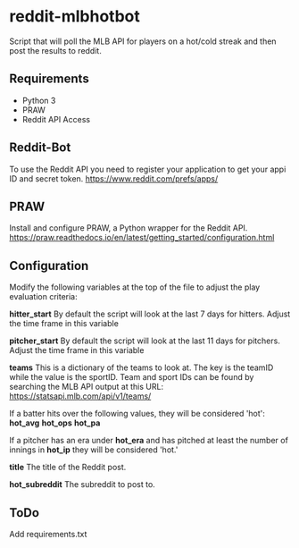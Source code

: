 # reddit-mlbhotbot
Script that will poll the MLB API for players on a hot/cold streak and then post the results to reddit.


## Requirements
- Python 3
- PRAW
- Reddit API Access

## Reddit-Bot 
To use the Reddit API you need to register your application to get your appi ID and secret token.  https://www.reddit.com/prefs/apps/

## PRAW
Install and configure PRAW, a Python wrapper for the Reddit API. https://praw.readthedocs.io/en/latest/getting_started/configuration.html

## Configuration
Modify the following variables at the top of the file to adjust the play evaluation criteria:


**hitter_start** By default the script will look at the last 7 days for hitters.  Adjust the time frame in this variable

**pitcher_start** By default the script will look at the last 11 days for pitchers.  Adjust the time frame in this variable

**teams**  This is a dictionary of the teams to look at.  The key is the teamID while the value is the sportID.  Team and sport IDs can be found by searching the MLB API output at this URL:  https://statsapi.mlb.com/api/v1/teams/

If a batter hits over the following values, they will be considered 'hot':  
**hot_avg** 
**hot_ops** 
**hot_pa** 

If a pitcher has an era under **hot_era** and has pitched at least the number of innings in **hot_ip** they will be considered 'hot.'

**title**  The title of the Reddit post.

**hot_subreddit**  The subreddit to post to.

## ToDo
Add requirements.txt
